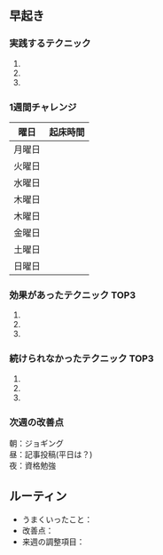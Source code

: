 ## 早起き

### 実践するテクニック

1.
2.
3.

### 1週間チャレンジ

| 曜日   | 起床時間 |
| ------ | -------- |
| 月曜日 |          |
| 火曜日 |          |
| 水曜日 |          |
| 木曜日 |          |
| 木曜日 |          |
| 金曜日 |          |
| 土曜日 |          |
| 日曜日 |          |

### 効果があったテクニック TOP3

1.
2.
3.

### 続けられなかったテクニック TOP3

1.
2.
3.

### 次週の改善点

朝：ジョギング  
昼：記事投稿(平日は？)  
夜：資格勉強

## ルーティン

- うまくいったこと：
- 改善点：
- 来週の調整項目：
